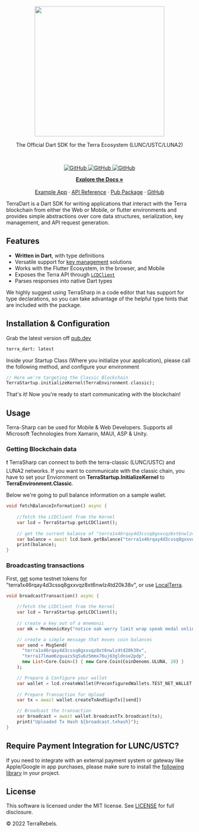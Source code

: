 <br/>
<p align="center">
    <a href="https://www.terrarebels.net/"><img src="https://github.com/terra-rebels/terra-dart/blob/main/Dart.svg" align="center" width=350/></a>
</p>

<p align="center">
The Official Dart SDK for the Terra Ecosystem (LUNC/USTC/LUNA2)
</p>
<br/>

<p align="center">
  <a href="https://github.com/terra-rebels/terra-dart/blob/main/LICENSE.md">
  <img alt="GitHub" src="https://img.shields.io/github/license/terra-money/terra.js">
  </a>

  <a href="https://pub.dev/packages/terra_dart">
  <img alt="GitHub" src="https://img.shields.io/pub/v/terra_dart">
  </a>
  
  
  <a href="https://pub.dev/packages/terra_dart">
  <img alt="GitHub" src="https://img.shields.io/pub/likes/terra_dart?color=red">
  </a>
</p>

<p align="center">
  <a href="https://docs.terra.money/"><strong>Explore the Docs »</strong></a>
  <br />
  <br/>
  <a href="https://github.com/terra-rebels/terra-dart/tree/main/example/terra_dart_example">Example App</a>
  ·
  <a href="https://terra-rebels.github.io/terra-sharp/TerraSharp/Documentation/html/index.html">API Reference</a>
  ·
  <a href="https://pub.dev/packages/terra_dart">Pub Package</a>
  ·
  <a href="https://github.com/terra-rebels/terra-dart">GitHub</a>
</p>

TerraDart is a Dart SDK for writing applications that interact with the Terra blockchain from either the Web or Mobile, or flutter environments and provides simple abstractions over core data structures, serialization, key management, and API request generation.

## Features

- **Written in Dart**, with type definitions
- Versatile support for [key management](https://docs.terra.money/develop/feather-js/keys) solutions
- Works with the Flutter Ecosystem, in the browser, and Mobile
- Exposes the Terra API through [`LCDClient`](https://docs.terra.money/develop/terra-py/client/lcd/lcdclient)
- Parses responses into native Dart types

We highly suggest using TerraSharp in a code editor that has support for type declarations, so you can take advantage of the helpful type hints that are included with the package.

## Installation & Configuration

Grab the latest version off [pub.dev](https://pub.dev/packages/terra_dart)

```sh
terra_dart: latest
```

Inside your Startup Class (Where you initialize your application), please call the following method, and configure your environment
```dart
// Here we're targeting the Classic Blockchain
TerraStartup.initializeKernel(TerraEnvironment.classic);
```
That's it! Now you're ready to start communicating with the blockchain! 

## Usage

Terra-Sharp can be used for Mobile & Web Developers. Supports all Microsoft Technologies from Xamarin, MAUI, ASP & Unity.

### Getting Blockchain data
:exclamation: TerraSharp can connect to both the terra-classic (LUNC/USTC) and LUNA2 networks. If you want to communicate with the classic chain, you have to set your Enviornment on **TerraStartup.InitializeKernel** to **TerraEnvironment.Classic**.

Below we're going to pull balance information on a sample wallet.
```dart
void fetchBalanceInformation() async {
    
    //fetch the LCDClient from the Kernel
    var lcd = TerraStartup.getLCDClient();
    
    // get the current balance of "terra1x46rqay4d3cssq8gxxvqz8xt6nwlz4td20k38v"
    var balance = await lcd.bank.getBalance("terra1x46rqay4d3cssq8gxxvqz8xt6nwlz4td20k38v");
    print(balance);
}
```

### Broadcasting transactions

First, [get](https://faucet.terra.money/) some testnet tokens for "terra1x46rqay4d3cssq8gxxvqz8xt6nwlz4td20k38v", or use [LocalTerra](https://github.com/terra-rebels/LocalTerra).

```dart
void broadcastTransaction() async {
    
    //fetch the LCDClient from the Kernel
    var lcd = TerraStartup.getLCDClient();
    
    // create a key out of a mnemonic
    var mk = MnemonicKey("notice oak worry limit wrap speak medal online prefer cluster roof addict wrist behave treat actual wasp year salad speed social layer crew genius");

    // create a simple message that moves coin balances
    var send = MsgSend(
      "terra1x46rqay4d3cssq8gxxvqz8xt6nwlz4td20k38v",
      "terra17lmam6zguazs5q5u6z5mmx76uj63gldnse2pdp",
      new List<Core.Coin>() { new Core.Coin(CoinDenoms.ULUNA, 20) }
    );

    // Prepare & Configure your wallet
    var wallet = lcd.createWallet(PreconfiguredWallets.TEST_NET_WALLET, mk);
     
    // Prepare Transaction for Upload
    var tx = await wallet.createTxAndSignTx([send])

    // Broadcast the transaction
    var broadcast = await wallet.broadcastTx.broadcast(tx);     
    print("Uploaded Tx Hash ${broadcast.txhash}");
}
```

## Require Payment Integration for LUNC/USTC?

If you need to integrate with an external payment system or gateway like Apple/Google in app purchases, please make sure to install the [following library](https://github.com/terra-rebels/terra-dart-payments) in your project.

## License

This software is licensed under the MIT license. See [LICENSE](./LICENSE) for full disclosure.

© 2022 TerraRebels.
